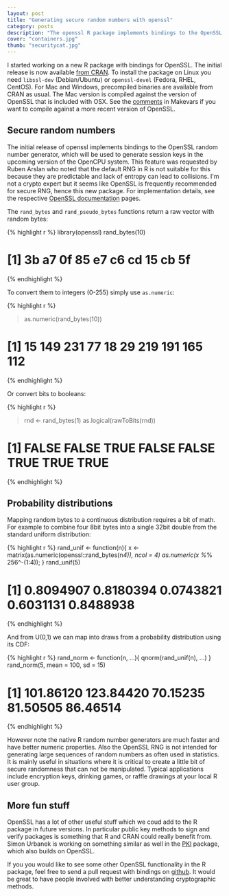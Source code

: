 ```yaml
---
layout: post
title: "Generating secure random numbers with openssl"
category: posts
description: "The openssl R package implements bindings to the OpenSSL random number generator in order to generate crypto secure random bytes in R."
cover: "containers.jpg"
thumb: "securitycat.jpg"
---
```


I started working on a new R package with bindings for OpenSSL. The initial release is now available [from CRAN](http://cran.r-project.org/web/packages/openssl). To install the package on Linux you need `libssl-dev` (Debian/Ubuntu) or `openssl-devel` (Fedora, RHEL, CentOS). For Mac and Windows, precompiled binaries are available from CRAN as usual. The Mac version is compiled against the version of OpenSSL that is included with OSX. See the [comments](https://github.com/jeroenooms/openssl/blob/master/src/Makevars) in Makevars if you want to compile against a more recent version of OpenSSL.

## Secure random numbers

The initial release of openssl implements bindings to the OpenSSL random number generator, which will be used to generate session keys in the upcoming version of the OpenCPU system. This feature was requested by Ruben Arslan who noted that the default RNG in R is not suitable for this because they are predictable and lack of entropy can lead to collisions. I'm not a crypto expert but it seems like OpenSSL is frequently recommended for secure RNG, hence this new package. For implementation details, see the respective [OpenSSL documentation](https://www.openssl.org/docs/crypto/RAND_bytes.html) pages.

The `rand_bytes` and `rand_pseudo_bytes` functions return a raw vector with random bytes:

{% highlight r %}
library(openssl)
rand_bytes(10)
# [1] 3b a7 0f 85 e7 c6 cd 15 cb 5f
{% endhighlight %}

To convert them to integers (0-255) simply use `as.numeric`:

{% highlight r %}
> as.numeric(rand_bytes(10))
# [1]  15 149 231  77  18  29 219 191 165 112
{% endhighlight %}

Or convert bits to booleans:

{% highlight r %}
> rnd <- rand_bytes(1)
> as.logical(rawToBits(rnd))
# [1] FALSE FALSE  TRUE FALSE FALSE  TRUE  TRUE  TRUE
{% endhighlight %}

## Probability distributions

Mapping random bytes to a continuous distribution requires a bit of math. For example to combine four 8bit bytes into a single 32bit double from the standard uniform distribution:

{% highlight r %}
rand_unif <- function(n){
  x <- matrix(as.numeric(openssl::rand_bytes(n*4)), ncol = 4)
  as.numeric(x %*% 256^-(1:4));
}
rand_unif(5)
# [1] 0.8094907 0.8180394 0.0743821 0.6031131 0.8488938
{% endhighlight %}

And from U(0,1) we can map into draws from a probability distribution using its CDF:

{% highlight r %}
rand_norm <- function(n, ...){
  qnorm(rand_unif(n), ...)
}
rand_norm(5, mean = 100, sd = 15)
# [1] 101.86120 123.84420  70.15235  81.50505  86.46514
{% endhighlight %}

However note the native R random number generators are much faster and have better numeric properties. Also the OpenSSL RNG is not intended for generating large sequences of random numbers as often used in statistics. It is mainly useful in situations where it is critical to create a little bit of secure randomness that can not be manipulated. Typical applications include encryption keys, drinking games, or raffle drawings at your local R user group.

## More fun stuff

OpenSSL has a lot of other useful stuff which we coud add to the R package in future versions. In particular public key methods to sign and verify packages is something that R and CRAN could really benefit from. Simon Urbanek is working on something similar as well in the [PKI](https://github.com/s-u/PKI) package, which also builds on OpenSSL.

If you you would like to see some other OpenSSL functionality in the R package, feel free to send a pull request with bindings on [github](https://github.com/jeroenooms/openssl). It would be great to have people involved with better understanding cryptographic methods.

